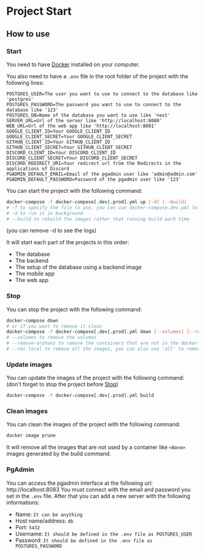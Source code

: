 # Project Start
## How to use
### Start

You need to have [Docker](https://www.docker.com/) installed on your computer.

You also need to have a `.env` file in the root folder of the project with the following lines:

```env
POSTGRES_USER=The user you want to use to connect to the database like 'postgres'
POSTGRES_PASSWORD=The password you want to use to connect to the database like '123'
POSTGRES_DB=Name of the database you want to use like 'nest'
SERVER_URL=Url of the server like 'http://localhost:8080'
WEB_URL=Url of the web app like 'http://localhost:8081'
GOOGLE_CLIENT_ID=Your GOOGLE_CLIENT_ID
GOOGLE_CLIENT_SECRET=Your GOOGLE_CLIENT_SECRET
GITHUB_CLIENT_ID=Your GITHUB_CLIENT_ID
GITHUB_CLIENT_SECRET=Your GITHUB_CLIENT_SECRET
DISCORD_CLIENT_ID=Your DISCORD_CLIENT_ID
DISCORD_CLIENT_SECRET=Your DISCORD_CLIENT_SECRET
DISCORD_REDIRECT_URI=Your redirect url from the Redirects in the applications of Discord
PGADMIN_DEFAULT_EMAIL=Email of the pgadmin user like 'admin@admin.com'
PGADMIN_DEFAULT_PASSWORD=Password of the pgadmin user like '123'
```

You can start the project with the following command:

```bash
docker-compose -f docker-compose[.dev|.prod].yml up [-d] [--build]
# -f to specify the file to use, you can use docker-compose.dev.yml to use the dev version, it will enable the hot reload. (it will use Dockerfile.dev instead of Dockerfile)
# -d to run it in background
# --build to rebuild the images rather that running build each time
```
(you can remove -d to see the logs)

It will start each part of the projects in this order:
- The database
- The backend
- The setup of the database using a backend image
- The mobile app
- The web app

### Stop

You can stop the project with the following command:

```bash
docker-compose down
# or if you want to remove it clean
docker-compose -f docker-compose[.dev|.prod].yml down [--volumes] [--remove-orphans] [--rmi local]
# --volumes to remove the volumes
# --remove-orphans to remove the containers that are not in the docker-compose.yml file
# --rmi local to remove all the images, you can also use 'all' to remove all the images
```

### Update images

You can update the images of the project with the following command:
(don't forget to stop the project before [Stop](#stop))

```bash
docker-compose -f docker-compose[.dev|.prod].yml build
```

### Clean images

You can clean the images of the project with the following command:

```bash
docker image prune
```

It will remove all the images that are not used by a container like `<None>` images generated by the build command.
### PgAdmin

You can access the pgadmin interface at the following url: http://localhost:8083
You must connect with the email and password you set in the `.env` file.
After that you can add a new server with the following informations:
- Name: `It can be anything`
- Host name/address: `db`
- Port: `5432`
- Username: `It should be defined in the .env file as POSTGRES_USER`
- Password: `It should be defined in the .env file as POSTGRES_PASSWORD`
